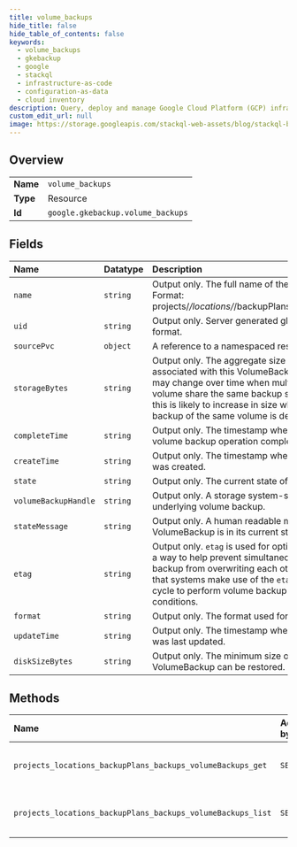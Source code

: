 ```yaml
---
title: volume_backups
hide_title: false
hide_table_of_contents: false
keywords:
  - volume_backups
  - gkebackup
  - google    
  - stackql
  - infrastructure-as-code
  - configuration-as-data
  - cloud inventory
description: Query, deploy and manage Google Cloud Platform (GCP) infrastructure and resources using SQL
custom_edit_url: null
image: https://storage.googleapis.com/stackql-web-assets/blog/stackql-blog-post-featured-image.png
---
```

  
    

## Overview
<table><tbody>
<tr><td><b>Name</b></td><td><code>volume_backups</code></td></tr>
<tr><td><b>Type</b></td><td>Resource</td></tr>
<tr><td><b>Id</b></td><td><code>google.gkebackup.volume_backups</code></td></tr>
</tbody></table>

## Fields
| Name | Datatype | Description |
|:-----|:---------|:------------|
| `name` | `string` | Output only. The full name of the VolumeBackup resource. Format: projects/*/locations/*/backupPlans/*/backups/*/volumeBackups/*. |
| `uid` | `string` | Output only. Server generated global unique identifier of [UUID](https://en.wikipedia.org/wiki/Universally_unique_identifier) format. |
| `sourcePvc` | `object` | A reference to a namespaced resource in Kubernetes. |
| `storageBytes` | `string` | Output only. The aggregate size of the underlying artifacts associated with this VolumeBackup in the backup storage. This may change over time when multiple backups of the same volume share the same backup storage location. In particular, this is likely to increase in size when the immediately preceding backup of the same volume is deleted. |
| `completeTime` | `string` | Output only. The timestamp when the associated underlying volume backup operation completed. |
| `createTime` | `string` | Output only. The timestamp when this VolumeBackup resource was created. |
| `state` | `string` | Output only. The current state of this VolumeBackup. |
| `volumeBackupHandle` | `string` | Output only. A storage system-specific opaque handle to the underlying volume backup. |
| `stateMessage` | `string` | Output only. A human readable message explaining why the VolumeBackup is in its current state. |
| `etag` | `string` | Output only. `etag` is used for optimistic concurrency control as a way to help prevent simultaneous updates of a volume backup from overwriting each other. It is strongly suggested that systems make use of the `etag` in the read-modify-write cycle to perform volume backup updates in order to avoid race conditions. |
| `format` | `string` | Output only. The format used for the volume backup. |
| `updateTime` | `string` | Output only. The timestamp when this VolumeBackup resource was last updated. |
| `diskSizeBytes` | `string` | Output only. The minimum size of the disk to which this VolumeBackup can be restored. |
## Methods
| Name | Accessible by | Required Params | Description |
|:-----|:--------------|:----------------|:------------|
| `projects_locations_backupPlans_backups_volumeBackups_get` | `SELECT` | `backupPlansId, backupsId, locationsId, projectsId, volumeBackupsId` | Retrieve the details of a single VolumeBackup. |
| `projects_locations_backupPlans_backups_volumeBackups_list` | `SELECT` | `backupPlansId, backupsId, locationsId, projectsId` | Lists the VolumeBackups for a given Backup. |
